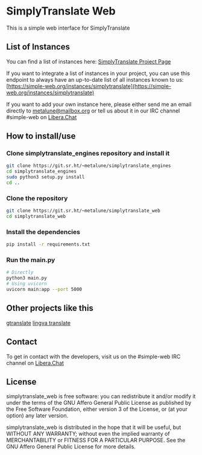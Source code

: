 # SimplyTranslate Web

This is a simple web interface for SimplyTranslate

## List of Instances
You can find a list of instances here: [SimplyTranslate Project Page](https://simple-web.org/projects/simplytranslate.html)

If you want to integrate a list of instances in your project, you can use this endpoint to always have an up-to-date list of all instances known to us: [https://simple-web.org/instances/simplytranslate](https://simple-web.org/instances/simplytranslate)


If you want to add your own instance here, please either send me an email directly to metalune@mailbox.org or tell us about it in our IRC channel #simple-web on [Libera.Chat](https://libera.chat)

## How to install/use
### Clone simplytranslate_engines repository and install it
```sh
git clone https://git.sr.ht/~metalune/simplytranslate_engines
cd simplytranslate_engines
sudo python3 setup.py install
cd ..
```

### Clone the repository
```sh
git clone https://git.sr.ht/~metalune/simplytranslate_web
cd simplytranslate_web
``` 

### Install the dependencies
```sh
pip install -r requirements.txt
```

### Run the main.py
```sh
# Directly
python3 main.py
# Using uvicorn
uvicorn main:app --port 5000
```

## Other projects like this
[gtranslate](https://git.sr.ht/~yerinalexey/gtranslate)
[lingva translate](https://github.com/TheDavidDelta/lingva-translate)

## Contact

To get in contact with the developers, visit us on the #simple-web IRC channel on [Libera.Chat](https://libera.chat)

## License

simplytranslate_web is free software: you can redistribute it and/or modify
it under the terms of the GNU Affero General Public License as published by
the Free Software Foundation, either version 3 of the License, or
(at your option) any later version.

simplytranslate_web is distributed in the hope that it will be useful,
but WITHOUT ANY WARRANTY; without even the implied warranty of
MERCHANTABILITY or FITNESS FOR A PARTICULAR PURPOSE.  See the
GNU Affero General Public License for more details.
